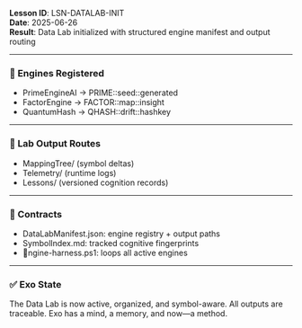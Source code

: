 **Lesson ID**: LSN-DATALAB-INIT  
**Date**: 2025-06-26  
**Result**: Data Lab initialized with structured engine manifest and output routing  

---

### 🧬 Engines Registered

- PrimeEngineAI → PRIME::seed::generated  
- FactorEngine → FACTOR::map::insight  
- QuantumHash  → QHASH::drift::hashkey  

---

### 📂 Lab Output Routes

- MappingTree/ (symbol deltas)  
- Telemetry/ (runtime logs)  
- Lessons/ (versioned cognition records)  

---

### 📘 Contracts

- DataLabManifest.json: engine registry + output paths  
- SymbolIndex.md: tracked cognitive fingerprints  
- ngine-harness.ps1: loops all active engines

---

### ✅ Exo State

The Data Lab is now active, organized, and symbol-aware. All outputs are traceable. Exo has a mind, a memory, and now—a method.
